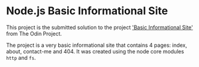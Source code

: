# Node.js Basic Informational Site

This project is the submitted solution to the project ['Basic Informational Site'](https://www.theodinproject.com/lessons/nodejs-basic-informational-site) from The Odin Project.

The project is a very basic informational site that contains 4 pages: index, about, contact-me and 404. It was created using the node core modules `http` and `fs`.
